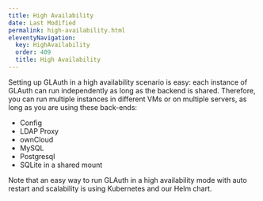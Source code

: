 ```yaml
---
title: High Availability
date: Last Modified 
permalink: high-availability.html
eleventyNavigation:
  key: HighAvailability
  order: 409
  title: High Availability
---
```


Setting up GLAuth in a high availability scenario is easy: each instance of GLAuth can run independently as long as the backend is shared. Therefore, you can run multiple instances in different VMs or on multiple servers, as long as you are using these back-ends:

- Config
- LDAP Proxy
- ownCloud
- MySQL
- Postgresql
- SQLite in a shared mount

Note that an easy way to run GLAuth in a high availability mode with auto restart and scalability is using Kubernetes and our Helm chart.